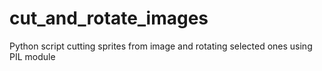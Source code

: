 # cut_and_rotate_images
Python script cutting sprites from image and rotating selected ones using PIL module
